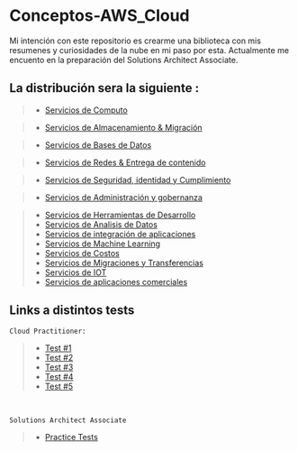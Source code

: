 # Conceptos-AWS_Cloud
Mi intención con este repositorio es crearme una biblioteca con mis resumenes y curiosidades de la nube en mi paso por esta. Actualmente me encuento en la preparación del Solutions Architect Associate. 

## La distribución sera la siguiente :
>   - [Servicios de Computo](../Conceptos-AWS_Cloud/1-Computo/)

>   - [Servicios de Almacenamiento & Migración](../Conceptos-AWS_Cloud/2-Almacenamiento/)

>   - [Servicios de Bases de Datos](../Conceptos-AWS_Cloud/3-Bases_de_Datos/)

>   - [Servicios de Redes & Entrega de contenido](../Conceptos-AWS_Cloud/4-Redes_y_entrega_de_Contenido/)

>   - [Servicios de Seguridad, identidad y Cumplimiento](../Conceptos-AWS_Cloud/5-Seguridad_Identidad_y_Cumplimiento/)

>   - [Servicios de Administración y gobernanza](../Conceptos-AWS_Cloud/6-Administracion_y_Gobernanza/)

>   - [Servicios de Herramientas de Desarrollo]()
>   - [Servicios de Analisis de Datos]()
>   - [Servicios de integración de aplicaciones]()
>   - [Servicios de Machine Learning]()
>   - [Servicios de Costos]()
>   - [Servicios de Migraciones y Transferencias]()
>   - [Servicios de IOT]()
>   - [Servicios de aplicaciones comerciales]()

## Links a distintos tests

    Cloud Practitioner:

>   - [Test #1](https://quizizz.com/join/pre-game/running/U2FsdGVkX1%252F1JCF8Pba0pcES7KHwx4YHPCz3GqBbmBqXnymu1CFFL%252B51IftEUm94NlhNhUsY%252FtBs367DtUb%252FqA%253D%253D/start) 
>   - [Test #2](https://quizizz.com/join/pre-game/running/U2FsdGVkX1%252F13JaB4zAw5v4kRU%252Fupgk2%252FxAGTpfnr0O%252F1HwOiahQGuCJXByB30fG3M7hAdeSNr7gpABMIEyX%252Bg%253D%253D/start) 
>   - [Test #3](https://quizizz.com/join/pre-game/running/U2FsdGVkX1%252FCpj1aPKoMsXq%252F1M3y4brOSLqli7GI%252BcceGjksHWRoLDrkF94JsigEsj7YX8H0ZdbvXzoD5%252Btpng%253D%253D/start)
>   - [Test #4](https://quizizz.com/join/pre-game/running/U2FsdGVkX1%252FHDfVC%252BqZBLhlkFlB5%252B9P8u8L9odbdCm7ccsNdGs7D7pL7A%252FgQfiNTD0ViPaP%252Bc%252FMHxDAF40f6WA%253D%253D/start) 
>   - [Test #5](https://quizizz.com/join?gc=86482905) 

<br/>

    Solutions Architect Associate

>   - [Practice Tests](https://www.udemy.com/course/practice-exams-aws-certified-solutions-architect-associate/)